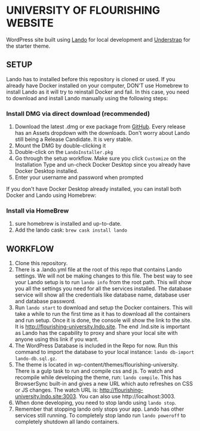 # UNIVERSITY OF FLOURISHING WEBSITE

WordPress site built using [Lando](https://docs.lando.dev/) for local development and [Understrap](https://github.com/understrap/understrap) for the starter theme.

## SETUP
Lando has to installed before this repository is cloned or used. If you already have Docker installed on your computer, DON'T use Homebrew to install Lando as it will try to reinstall Docker and fail. In this case, you need to download and install Lando manually using the following steps:

### Install DMG via direct download (recommended)
1. Download the latest .dmg or exe package from [GitHub](https://github.com/lando/lando/releases). Every release has an Assets dropdown with the downloads. Don't worry about Lando still being a Release Candidate. It is very stable.
2. Mount the DMG by double-clicking it
3. Double-click on the `LandoInstaller.pkg`
4. Go through the setup workflow. Make sure you click `Customize` on the Installation Type and un-check Docker Desktop since you already have Docker Desktop installed.
5. Enter your username and password when prompted

If you don't have Docker Desktop already installed, you can install both Docker and Lando using Homebrew:

### Install via HomeBrew
1. sure homebrew is installed and up-to-date.
2. Add the lando cask: `brew cask install lando`

## WORKFLOW
1. Clone this repository.
2. There is a .lando.yml file at the root of this repo that contains Lando settings. We will not be making changes to this file. The best way to see your Lando setup is to run  `lando info` from the root path. This will show you all the settings you need for all the services installed. The database service will show all the credentials like database name, database user and database password.
3. Run `lando start` to download and setup the Docker containers. This will take a while to run the first time as it has to download all the containers and run setup. Once it is done, the console will show the link to the site. It is http://flourishing-university.lndo.site. The end .lnd.site is important as Lando has the capability to proxy and share your local site with anyone using this link if you want.
4. The WordPress Database is included in the Repo for now. Run this command to import the database to your local instance: `lando db-import lando-db.sql.gz`.
5. The theme is located in wp-content/themes/flourishing-university. There is a gulp task to run and compile css and js. To watch and recompile while developing the theme, run: `lando compile`. This has BrowserSync built-in and gives a new URL which auto refreshes on CSS or JS changes. The watch URL is: http://flourishing-university.lndo.site:3003. You can also use http://localhost:3003.
6. When done developing, you need to stop lando using `lando stop`.
7. Remember that stopping lando only stops your app. Lando has other services still running. To completely stop lando run `lando poweroff` to completely shutdown all lando containers.
